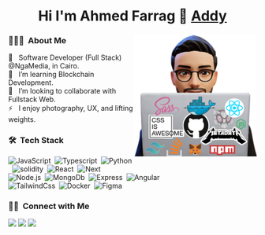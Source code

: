 ## <h1 align="center"> Hi I'm Ahmed Farrag 👋 [Addy][website]  </h1>

<img align="right" src="behindComputer.png" width = 250px/>

### 👨🏻‍💻 &nbsp;About Me
🔭 &nbsp; Software Developer (Full Stack) @NgaMedia, in Cairo.\
🌱 &nbsp; I’m  learning Blockchain Development.\
👯 &nbsp; I’m looking to collaborate with Fullstack Web.\
⚡ &nbsp; I enjoy photography, UX, and lifting weights.



### 🛠 &nbsp;Tech Stack

![JavaScript](https://img.shields.io/badge/-JavaScript-05122A?style=flat&logo=Javascript)&nbsp;
![Typescript](https://img.shields.io/badge/-TypeScript-05122A?style=flat&logo=Typescript&logoColor=2370BE)&nbsp;
![Python](https://img.shields.io/badge/-Python-05122A?style=flat&logo=Python&logoColor=yellow)&nbsp;
![solidity](https://img.shields.io/badge/-solidity-05122A?style=flat&logo=solidity)&nbsp;
![React](https://img.shields.io/badge/-React-05122A?style=flat&logo=React)&nbsp;
![Next](https://img.shields.io/badge/-Next-05122A?style=flat&logo=Next.js)\
![Node.js](https://img.shields.io/badge/-Node.js-05122A?style=flat&logo=Node.js)&nbsp;
![MongoDb](https://img.shields.io/badge/-MongoDb-05122A?style=flat&logo=MongoDb)&nbsp;
![Express](https://img.shields.io/badge/-Express-05122A?style=flat&logo=Express)&nbsp;
![Angular](https://img.shields.io/badge/-Angular-05122A?style=flat&logo=Angular)\
![TailwindCss](https://img.shields.io/badge/-TailwindCss-05122A?style=flat&logo=TailwindCss)&nbsp;
![Docker](https://img.shields.io/badge/-Docker-05122A?style=flat&logo=Docker)&nbsp;
![Figma](https://img.shields.io/badge/-Figma-05122A?style=flat&logo=Figma)

### 🤝🏻 &nbsp;Connect with Me

<p align="center">

<a href="https://www.linkedin.com/in/ahmed-farrag-110a36202/"><img src="https://img.shields.io/badge/-ahmed%20farrag-0077B5?style=flat&logo=Linkedin&logoColor=white"/></a>
<a href="mailto:ahmedfaarrag@gmail.com"><img src="https://img.shields.io/badge/-ahmedfaarrag@gmail.com-D14836?style=flat&logo=Gmail&logoColor=white"/></a>
<a href="https://www.instagram.com/code_addy/"><img src="https://img.shields.io/badge/-@code_addy-E4405F?style=flat&logo=Instagram&logoColor=white"/></a>


[website]: https://ahmedfarrag.online
<!-- 
### 📊 &nbsp;Github Stats

<p align="center"><img src="https://github-readme-streak-stats.herokuapp.com/?user=ahmed-farrag&theme=tokyonight_duo" alt="ahmed-farrag" /></p>
  <br/>
  <p align="center">
    <a href="https://github.com/anuraghazra/github-readme-stats">
	    <img alt="ahmed-farrag's Github Stats" src="https://github-readme-stats.vercel.app/api?username=ahmed-farrag&show_icons=true&count_private=true&locale=en&theme=tokyonight&layout=compact" height="230px"/></a>
	  <img src="https://github-readme-stats.vercel.app/api/top-langs?username=ahmed-farrag&langs_count=10&show_icons=true&locale=en&theme=tokyonight" alt="ahmed-farrag" height="230px"/>
	  -->
<br/>




